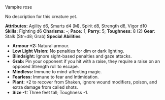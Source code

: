 Vampire rose

No description for this creature yet.

**Attributes:** Agility d6, Smarts d4 (M), Spirit d8, Strength d8, Vigor
d10
**Skills:** Fighting d6
**Charisma:** -; **Pace:** 1; **Parry:** 5; **Toughness:** 8 (2)
**Gear:** Stalk (Str+d8; Grab)
**Special Abilities**
- **Armour +2:** Natural armour.
- **Low Light Vision:** No penalties for dim or dark lighting.
- **Blindsight:** Ignore sight-based penalties and gaze attacks.
- **Grab:** Pin your opponent if you hit with a raise, they require a
raise on an opposed Strength roll to escape.
- **Mindless:** Immune to mind-affecting magic.
- **Fearless:** Immune to fear and Intimidation.
- **Plant:** +2 to recover from Shaken, ignore wound modifiers, poison,
and extra damage from called shots.
- **Size -1:** Three feet tall; Toughness -1.

